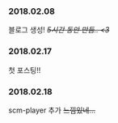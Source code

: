 ### 2018.02.08
블로그 생성!
*~~5시간 동안 만듬.. <3~~*

### 2018.02.17
첫 포스팅!!

### 2018.02.18
scm-player 추가
~~느낌있네...~~